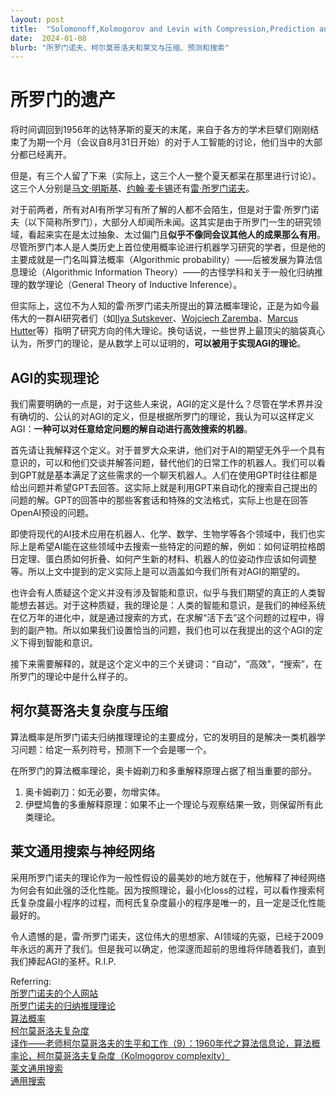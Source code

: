 ```yaml
---
layout: post
title:  "Solomonoff,Kolmogorov and Levin with Compression,Prediction and Search"
date:  2024-01-08
blurb: "所罗门诺夫、柯尔莫哥洛夫和莱文与压缩、预测和搜索"
---
```

# 所罗门的遗产

将时间调回到1956年的达特茅斯的夏天的末尾，来自于各方的学术巨擘们刚刚结束了为期一个月（会议自8月31日开始）的对于人工智能的讨论，他们当中的大部分都已经离开。

但是，有三个人留了下来（实际上，这三个人一整个夏天都呆在那里进行讨论）。这三个人分别是[马文·明斯基](https://zh.wikipedia.org/wiki/马文·闵斯基)、[约翰·麦卡锡](https://zh.wikipedia.org/wiki/约翰·麦卡锡)还有[雷·所罗门诺夫](https://en.wikipedia.org/wiki/Ray_Solomonoff)。

对于前两者，所有对AI有所学习有所了解的人都不会陌生，但是对于雷·所罗门诺夫（以下简称所罗门），大部分人却闻所未闻。这其实是由于所罗门一生的研究领域，看起来实在是太过抽象、太过偏门且**似乎不像同会议其他人的成果那么有用**。尽管所罗门本人是人类历史上首位使用概率论进行机器学习研究的学者，但是他的主要成就是一门名叫算法概率（Algorithmic probability）——后被发展为算法信息理论（Algorithmic Information Theory）——的古怪学科和关于一般化归纳推理的数学理论（General Theory of Inductive Inference）。

但实际上，这位不为人知的雷·所罗门诺夫所提出的算法概率理论，正是为如今最伟大的一群AI研究者们（如[Ilya Sutskever](https://en.wikipedia.org/wiki/Ilya_Sutskever)、[Wojciech Zaremba](https://en.wikipedia.org/wiki/Wojciech_Zaremba)、[Marcus Hutter](https://en.wikipedia.org/wiki/Marcus_Hutter)等）指明了研究方向的伟大理论。换句话说，一些世界上最顶尖的脑袋真心认为，所罗门的理论，是从数学上可以证明的，**可以被用于实现AGI的理论**。

## AGI的实现理论

我们需要明确的一点是，对于这些人来说，AGI的定义是什么？尽管在学术界并没有确切的、公认的对AGI的定义，但是根据所罗门的理论，我认为可以这样定义AGI：**一种可以对任意给定问题的解自动进行高效搜索的机器**。

首先请让我解释这个定义。对于普罗大众来讲，他们对于AI的期望无外乎一个具有意识的，可以和他们交谈并解答问题，替代他们的日常工作的机器人。我们可以看到GPT就是基本满足了这些需求的一个聊天机器人。人们在使用GPT时往往都是给出问题并希望GPT去回答。这实际上就是利用GPT来自动化的搜索自己提出的问题的解。GPT的回答中的那些客套话和特殊的文法格式，实际上也是在回答OpenAI预设的问题。

即使将现代的AI技术应用在机器人、化学、数学、生物学等各个领域中，我们也实际上是希望AI能在这些领域中去搜索一些特定的问题的解，例如：如何证明拉格朗日定理、蛋白质如何折叠、如何产生新的材料、机器人的位姿动作应该如何调整等。所以上文中提到的定义实际上是可以涵盖如今我们所有对AGI的期望的。

也许会有人质疑这个定义并没有涉及智能和意识，似乎与我们期望的真正的人类智能想去甚远。对于这种质疑，我的理论是：人类的智能和意识，是我们的神经系统在亿万年的进化中，就是通过搜索的方式，在求解“活下去”这个问题的过程中，得到的副产物。所以如果我们设置恰当的问题，我们也可以在我提出的这个AGI的定义下得到智能和意识。

接下来需要解释的，就是这个定义中的三个关键词：“自动”，“高效”，“搜索”，在所罗门的理论中是什么样子的。

## 柯尔莫哥洛夫复杂度与压缩

算法概率是所罗门诺夫归纳推理理论的主要成分，它的发明目的是解决一类机器学习问题：给定一系列符号，预测下一个会是哪一个。

在所罗门的算法概率理论，奥卡姆剃刀和多重解释原理占据了相当重要的部分。  
1. 奥卡姆剃刀：如无必要，勿增实体。
2. 伊壁鸠鲁的多重解释原理：如果不止一个理论与观察结果一致，则保留所有此类理论。

## 莱文通用搜索与神经网络

采用所罗门诺夫的理论作为一般性假设的最美妙的地方就在于，他解释了神经网络为何会有如此强的泛化性能。因为按照理论，最小化loss的过程，可以看作搜索柯氏复杂度最小程序的过程，而柯氏复杂度最小的程序是唯一的，且一定是泛化性能最好的。

令人遗憾的是，雷·所罗门诺夫，这位伟大的思想家、AI领域的先驱，已经于2009年永远的离开了我们。但是我可以确定，他深邃而超前的思维将伴随着我们，直到我们捧起AGI的圣杯。R.I.P. 

Referring:  
[所罗门诺夫的个人网站](https://raysolomonoff.com/)   
[所罗门诺夫的归纳推理理论](https://en.wikipedia.org/wiki/Solomonoff%27s_theory_of_inductive_inference)  
[算法概率](https://en.wikipedia.org/wiki/Algorithmic_probability#Overview)  
[柯尔莫哥洛夫复杂度](https://en.wikipedia.org/wiki/Kolmogorov_complexity)  
[译作——老师柯尔莫哥洛夫的生平和工作（9）：1960年代之算法信息论，算法概率论，柯尔莫哥洛夫复杂度（Kolmogorov complexity）](https://zhuanlan.zhihu.com/p/425376986)  
[莱文通用搜索](https://steemit.com/steemstem/@markgritter/leonid-levin-s-universal-algorithm)  
[通用搜索](http://www.scholarpedia.org/article/Universal_search)